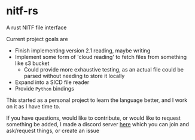 # nitf-rs

A rust NITF file interface

Current project goals are
- Finish implementing version 2.1 reading, maybe writing
- Implement some form of 'cloud reading' to fetch files from something like s3 bucket
  - Could provide more exhaustive testing, as an actual file could be parsed without needing to store it locally
- Expand into a SICD file reader 
- Provide `Python` bindings 

This started as a personal project to learn the language better, and I work on 
it as I have time to. 

If you have questions, would like to contribute, or would like to request 
something be added, I made a discord server [here](https://discord.gg/Kg7NwN4XgS)
which you can join and ask/request things, or create an issue